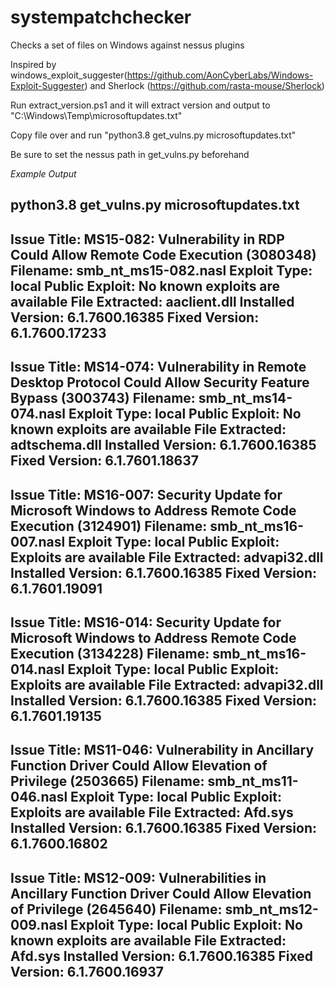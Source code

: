 # systempatchchecker
Checks a set of files on Windows against nessus plugins

Inspired by windows_exploit_suggester(https://github.com/AonCyberLabs/Windows-Exploit-Suggester) and Sherlock (https://github.com/rasta-mouse/Sherlock)

Run extract_version.ps1 and it will extract version and output to "C:\Windows\Temp\microsoftupdates.txt"

Copy file over and run "python3.8 get_vulns.py microsoftupdates.txt"

Be sure to set the nessus path in get_vulns.py beforehand

*Example Output*

python3.8 get_vulns.py microsoftupdates.txt
------------------------------------------------------------------------------------------------------------------------------
Issue Title: MS15-082: Vulnerability in RDP Could Allow Remote Code Execution (3080348)
Filename: smb_nt_ms15-082.nasl
Exploit Type: local
Public Exploit: No known exploits are available
File Extracted: aaclient.dll
Installed Version: 6.1.7600.16385
Fixed Version: 6.1.7600.17233
------------------------------------------------------------------------------------------------------------------------------
Issue Title: MS14-074: Vulnerability in Remote Desktop Protocol Could Allow Security Feature Bypass (3003743)
Filename: smb_nt_ms14-074.nasl
Exploit Type: local
Public Exploit: No known exploits are available
File Extracted: adtschema.dll
Installed Version: 6.1.7600.16385
Fixed Version: 6.1.7601.18637
------------------------------------------------------------------------------------------------------------------------------
Issue Title: MS16-007: Security Update for Microsoft Windows to Address Remote Code Execution (3124901)
Filename: smb_nt_ms16-007.nasl
Exploit Type: local
Public Exploit: Exploits are available
File Extracted: advapi32.dll
Installed Version: 6.1.7600.16385
Fixed Version: 6.1.7601.19091
------------------------------------------------------------------------------------------------------------------------------
Issue Title: MS16-014: Security Update for Microsoft Windows to Address Remote Code Execution (3134228)
Filename: smb_nt_ms16-014.nasl
Exploit Type: local
Public Exploit: Exploits are available
File Extracted: advapi32.dll
Installed Version: 6.1.7600.16385
Fixed Version: 6.1.7601.19135
------------------------------------------------------------------------------------------------------------------------------
Issue Title: MS11-046: Vulnerability in Ancillary Function Driver Could Allow Elevation of Privilege (2503665)
Filename: smb_nt_ms11-046.nasl
Exploit Type: local
Public Exploit: Exploits are available
File Extracted: Afd.sys
Installed Version: 6.1.7600.16385
Fixed Version: 6.1.7600.16802
------------------------------------------------------------------------------------------------------------------------------
Issue Title: MS12-009: Vulnerabilities in Ancillary Function Driver Could Allow Elevation of Privilege (2645640)
Filename: smb_nt_ms12-009.nasl
Exploit Type: local
Public Exploit: No known exploits are available
File Extracted: Afd.sys
Installed Version: 6.1.7600.16385
Fixed Version: 6.1.7600.16937
------------------------------------------------------------------------------------------------------------------------------
